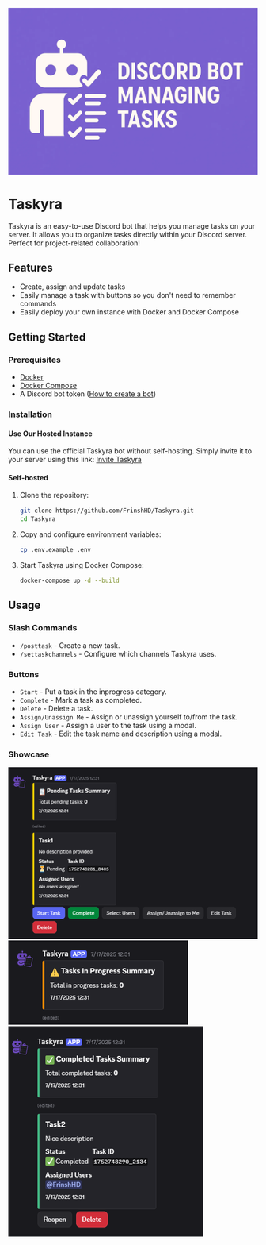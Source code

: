 ![banner.png](docs/banner.png)

# Taskyra

Taskyra is an easy-to-use Discord bot that helps you manage tasks on your server. It allows you to organize tasks
directly within your Discord server. Perfect for project-related collaboration!

## Features

- Create, assign and update tasks
- Easily manage a task with buttons so you don't need to remember commands
- Easily deploy your own instance with Docker and Docker Compose

## Getting Started

### Prerequisites

- [Docker](https://www.docker.com/get-started)
- [Docker Compose](https://docs.docker.com/compose/)
- A Discord bot token ([How to create a bot](https://discord.com/developers/applications))

### Installation

#### Use Our Hosted Instance

You can use the official Taskyra bot without self-hosting. Simply invite it to your server using this link:
[Invite Taskyra](https://discord.com/oauth2/authorize?client_id=1392819837465657394)

#### Self-hosted

1. Clone the repository:
    ```sh
    git clone https://github.com/FrinshHD/Taskyra.git
    cd Taskyra
    ```
2. Copy and configure environment variables:
   ```sh
   cp .env.example .env
   ```
3. Start Taskyra using Docker Compose:
   ```sh
   docker-compose up -d --build
   ```

## Usage

### Slash Commands

- `/posttask` - Create a new task.
- `/settaskchannels` - Configure which channels Taskyra uses.

### Buttons

- `Start` - Put a task in the inprogress category.
- `Complete` - Mark a task as completed.
- `Delete` - Delete a task.
- `Assign/Unassign Me` - Assign or unassign yourself to/from the task.
- `Assign User` - Assign a user to the task using a modal.
- `Edit Task` - Edit the task name and description using a modal.

### Showcase

![img.png](docs/img.png)
![img_2.png](docs/img_2.png)
![img_1.png](docs/img_1.png)